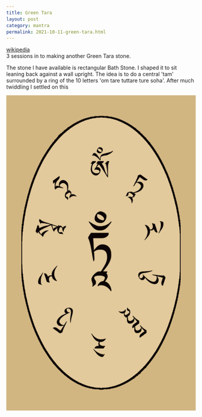 ```yaml
---
title: Green Tara 
layout: post
category: mantra
permalink: 2021-10-11-green-tara.html
---
```


[wikipedia](https://en.wikipedia.org/wiki/Tara_%28Buddhism%29)  
3 sessions in to making another Green Tara stone.

The stone I have available is rectangular Bath Stone. I shaped it to sit leaning back against a wall upright. The idea is to do a central 'tam' surrounded by a ring of the 10 letters 'om tare tuttare ture soha'. After much twiddling I settled on this

![Green Tara](/assets/images/mani/tara-circle.png)
